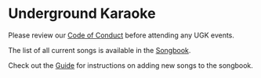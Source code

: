 # Underground Karaoke

Please review our [Code of Conduct](/codeofconduct-wip.md) before attending any UGK events.

The list of all current songs is available in the [Songbook](/Songbook.pdf).

Check out the [Guide](songguide.md) for instructions on adding new songs to the songbook.
